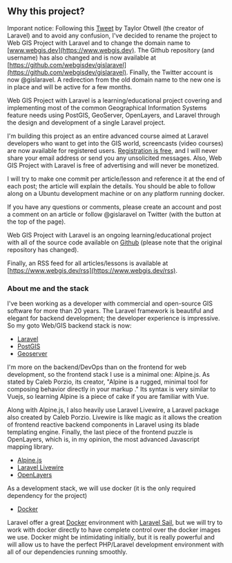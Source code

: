 Why this project?
-----------------

Imporant notice: Following this [Tweet](https://twitter.com/taylorotwell/status/1620893768038719494) by Taylor Otwell (the creator of Laravel) and to avoid any confusion, I've decided to rename the project to Web GIS Project with Laravel and to change the domain name to [www.webgis.dev](https://www.webgis.dev). The Github repository (and username) has also changed and is now available at [https://github.com/webgisdev/gislaravel](https://github.com/webgisdev/gislaravel). Finally, the Twitter account is now @gislaravel. A redirection from the old domain name to the new one is in place and will be active for a few months.

Web GIS Project with Laravel is a learning/educational project covering and implementing most of the common Geographical Information Systems feature needs using PostGIS, GeoServer, OpenLayers, and Laravel through the design and development of a single Laravel project.

I'm building this project as an entire advanced course aimed at Laravel developers who want to get into the GIS world, screencasts (video courses) are now available for registered users. [Registration is free](https://www.webgis.dev/register), and I will never share your email address or send you any unsolicited messages. Also, Web GIS Project with Laravel is free of advertising and will never be monetized.

I will try to make one commit per article/lesson and reference it at the end of each post; the article will explain the details. You should be able to follow along on a Ubuntu development machine or on any platform running docker.

If you have any questions or comments, please create an account and post a comment on an article or follow @gislaravel on Twitter (with the button at the top of the page).

Web GIS Project with Laravel is an ongoing learning/educational project with all of the source code available on [Github](https://github.com/webgisdev/gislaravel) (please note that the original repository has changed).

Finally, an RSS feed for all articles/lessons is available at [https://www.webgis.dev/rss](https://www.webgis.dev/rss).

### About me and the stack

I've been working as a developer with commercial and open-source GIS software for more than 20 years. The Laravel framework is beautiful and elegant for backend development; the developer experience is impressive. So my goto Web/GIS backend stack is now:

*   [Laravel](https://laravel.com/)
*   [PostGIS](https://postgis.net/)
*   [Geoserver](http://geoserver.org/)

I'm more on the backend/DevOps than on the frontend for web development, so the frontend stack I use is a minimal one: Alpine.js. As stated by Caleb Porzio, its creator, "Alpine is a rugged, minimal tool for composing behavior directly in your markup ." Its syntax is very similar to Vuejs, so learning Alpine is a piece of cake if you are familiar with Vue.

Along with Alpine.js, I also heavily use Laravel Livewire, a Laravel package also created by Caleb Porzio. Livewire is like magic as it allows the creation of frontend reactive backend components in Laravel using its blade templating engine. Finally, the last piece of the frontend puzzle is OpenLayers, which is, in my opinion, the most advanced Javascript mapping library.

*   [Alpine.js](https://alpinejs.dev/)
*   [Laravel Livewire](https://laravel-livewire.com/)
*   [OpenLayers](https://openlayers.org/)

As a development stack, we will use docker (it is the only required dependency for the project)

*   [Docker](https://www.docker.com/)

Laravel offer a great [Docker](https://www.docker.com/) environment with [Laravel Sail](https://laravel.com/docs/9.x/sail), but we will try to work with docker directly to have complete control over the docker images we use. Docker might be intimidating initially, but it is really powerful and will allow us to have the perfect PHP/Laravel development environment with all of our dependencies running smoothly.
